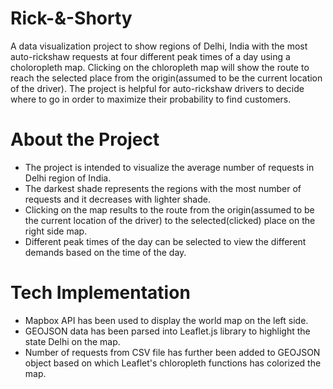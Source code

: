 # Rick-&-Shorty
A data visualization project to show regions of Delhi, India with the most auto-rickshaw requests at four different peak times of a day using a choloropleth map. Clicking on the chloropleth map will show the route to reach the selected place from the origin(assumed to be the current location of the driver). The project is helpful for auto-rickshaw drivers to decide where to go in order to maximize their probability to find customers. 

# About the Project
- The project is intended to visualize the average number of requests in Delhi region of India. 
- The darkest shade represents the regions with the most number of requests and it decreases with lighter shade. 
- Clicking on the map results to the route from the origin(assumed to be the current location of the driver) to the selected(clicked) place on the right side map. 
- Different peak times of the day can be selected to view the different demands based on the time of the day.

# Tech Implementation
- Mapbox API has been used to display the world map on the left side.
- GEOJSON data has been parsed into Leaflet.js library to highlight the state Delhi on the map.
- Number of requests from CSV file has further been added to GEOJSON object based on which Leaflet's chloropleth functions has colorized the map. 

